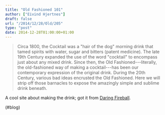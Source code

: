 ```yaml
---
title: "Old Fashioned 101"
author: ["Eivind Hjertnes"]
draft: false
url: "/2014/12/28/Old/205"
type: "post"
date: 2014-12-28T01:00:00+01:00
---
```


> Circa 1800, the Cocktail was a "hair of the dog" morning drink that
> tamed spirits with water, sugar and bitters (patent medicine). The
> late 19th Century expanded the use of the word "cocktail" to encompass
> just about any mixed drink. Since then, the Old Fashioned---literally,
> the old-fashioned way of making a cocktail---has been our contemporary
> expression of the original drink. During the 20th Century, various bad
> ideas encrusted the Old Fashioned. Here we will strip off those
> barnacles to expose the amazingly simple and sublime drink beneath.

A cool site about making the drink; got it from
[Daring
Fireball](http://daringfireball.net/linked/2014/12/26/old-fashioned-101).

(#blog)
